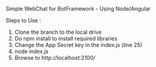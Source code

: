 Simple WebChat for BotFramework - Using Node/Angular

Steps to Use : 
1. Clone the branch to the local drive
2. Do npm install to install required libraries
3. Change the App Secret key in the index.js (line 25)
4. node index.js
5. Browse to http://localhost:2100/
